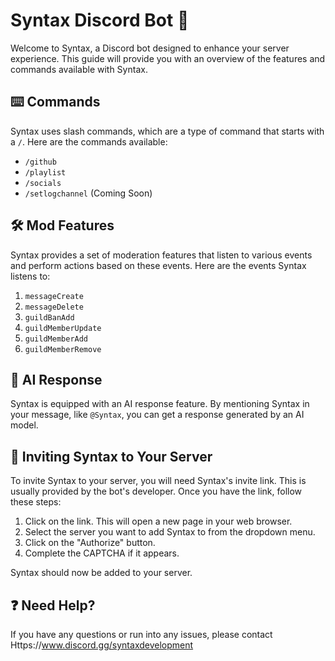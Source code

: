 # Syntax Discord Bot :robot:

Welcome to Syntax, a Discord bot designed to enhance your server experience. This guide will provide you with an overview of the features and commands available with Syntax.

## :keyboard: Commands

Syntax uses slash commands, which are a type of command that starts with a `/`. Here are the commands available:

- `/github`
- `/playlist`
- `/socials`
- `/setlogchannel` (Coming Soon)

## :hammer_and_wrench: Mod Features

Syntax provides a set of moderation features that listen to various events and perform actions based on these events. Here are the events Syntax listens to:

1. `messageCreate`
2. `messageDelete`
3. `guildBanAdd`
4. `guildMemberUpdate`
5. `guildMemberAdd`
6. `guildMemberRemove`

## :robot: AI Response

Syntax is equipped with an AI response feature. By mentioning Syntax in your message, like `@Syntax`, you can get a response generated by an AI model.

## :incoming_envelope: Inviting Syntax to Your Server

To invite Syntax to your server, you will need Syntax's invite link. This is usually provided by the bot's developer. Once you have the link, follow these steps:

1. Click on the link. This will open a new page in your web browser.
2. Select the server you want to add Syntax to from the dropdown menu.
3. Click on the "Authorize" button.
4. Complete the CAPTCHA if it appears.

Syntax should now be added to your server.

## :question: Need Help?

If you have any questions or run into any issues, please contact Https://www.discord.gg/syntaxdevelopment
